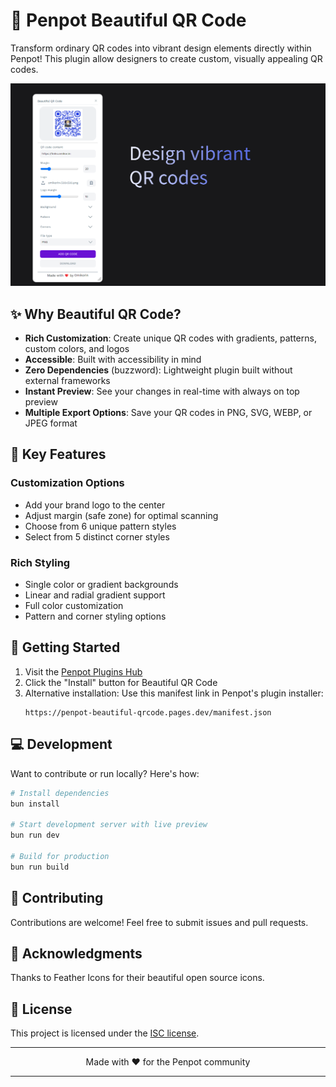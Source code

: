 # 🎨 Penpot Beautiful QR Code

Transform ordinary QR codes into vibrant design elements directly within Penpot! This plugin allow designers to create custom, visually appealing QR codes.

![Plugin preview](screenshot.png)

## ✨ Why Beautiful QR Code?

- **Rich Customization**: Create unique QR codes with gradients, patterns, custom colors, and logos
- **Accessible**: Built with accessibility in mind
- **Zero Dependencies** (buzzword): Lightweight plugin built without external frameworks
- **Instant Preview**: See your changes in real-time with always on top preview
- **Multiple Export Options**: Save your QR codes in PNG, SVG, WEBP, or JPEG format

## 🎯 Key Features

### Customization Options
- Add your brand logo to the center
- Adjust margin (safe zone) for optimal scanning
- Choose from 6 unique pattern styles
- Select from 5 distinct corner styles

### Rich Styling
- Single color or gradient backgrounds
- Linear and radial gradient support
- Full color customization
- Pattern and corner styling options

## 🚀 Getting Started

1. Visit the [Penpot Plugins Hub](https://penpot.app/penpothub/plugins)
2. Click the "Install" button for Beautiful QR Code
3. Alternative installation: Use this manifest link in Penpot's plugin installer:
   ```
   https://penpot-beautiful-qrcode.pages.dev/manifest.json
   ```

## 💻 Development

Want to contribute or run locally? Here's how:

```bash
# Install dependencies
bun install

# Start development server with live preview
bun run dev

# Build for production
bun run build
```

## 🤝 Contributing

Contributions are welcome! Feel free to submit issues and pull requests.

## 🙏 Acknowledgments
Thanks to Feather Icons for their beautiful open source icons.

## 📄 License

This project is licensed under the [ISC license](./LICENSE).

---

<p align="center">Made with ❤️ for the Penpot community</p>

---
